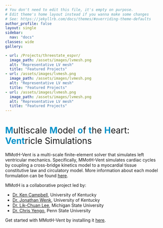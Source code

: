 ```yaml
---
# You don't need to edit this file, it's empty on purpose.
# Edit theme's home layout instead if you wanna make some changes
# See: https://jekyllrb.com/docs/themes/#overriding-theme-defaults
author_profile: false
layout: single
sidebar:
  nav: "docs"
classes: wide
gallery:

- url: /Projects/threestate_espvr/
  image_path: /assets/images/lvmesh.png
  alt: "Representative LV mesh"
  title: "Featured Projects"
- url: /assets/images/lvmesh.png
  image_path: /assets/images/lvmesh.png
  alt: "Representative LV mesh"
  title: "Featured Projects"
- url: /assets/images/lvmesh.png
  image_path: /assets/images/lvmesh.png
  alt: "Representative LV mesh"
  title: "Featured Projects"
---
```


<h1><span style="color: #0292ca">M</span><span style="font-weight:normal">ultiscale </span><span style="color: #0292ca">M</span><span style="font-weight:normal">odel </span><span style="color: #0292ca">o</span><span style="font-weight:normal">f </span><span style="color: #0292ca">t</span><span style="font-weight:normal">he </span><span style="color: #0292ca">H</span><span style="font-weight:normal">eart: </span><span style="color: #0292ca">Vent</span><span style="font-weight:normal">ricle Simulations </span></h1>

<!--{% include gallery layout="third"  %}-->

MMotH-Vent is a multi-scale finite-element solver that simulates left ventricular mechanics. Specifically, MMotH-Vent simulates cardiac cycles by coupling a cross-bridge kinetics model to a myocardial tissue constitutive law and circulatory model. More information about each model formulation can be found [here](/MMotH-Vent/model_formulation/model_formulations/).  

MMotH is a collaborative project led by:  
* [Dr. Ken Campbell](https://sites.google.com/g.uky.edu/campbellmusclelab), University of Kentucky
* [Dr. Jonathan Wenk](https://www.engr.uky.edu/directory/wenk-jonathan), University of Kentucky
* [Dr. Lik-Chuan Lee](https://researchgroups.msu.edu/compbiomech/), Michigan State University
* [Dr. Chris Yengo](https://sites.psu.edu/yengolab1/), Penn State University

Get started with MMotH-Vent by installing it [here](/MMotH-Vent/getting_started/installation/).

<!--<h3 class="archive__subtitle">{{ site.data.ui-text[site.locale].recent_posts | default: "Recent Posts" }}</h3>-->

<!--{% if paginator %}-->
<!--  {% assign posts = paginator.posts %}-->
<!--{% else %}-->
<!--  {% assign posts = site.posts %}-->
<!--{% endif %}-->

<!--{% for post in posts %}-->
<!--  {% include archive-single.html %}-->
<!--#{% endfor %}-->

<!--{% include paginator.html %}-->
